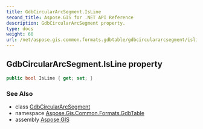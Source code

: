 ```yaml
---
title: GdbCircularArcSegment.IsLine
second_title: Aspose.GIS for .NET API Reference
description: GdbCircularArcSegment property. 
type: docs
weight: 60
url: /net/aspose.gis.common.formats.gdbtable/gdbcirculararcsegment/isline/
---
```

## GdbCircularArcSegment.IsLine property

```csharp
public bool IsLine { get; set; }
```

### See Also

* class [GdbCircularArcSegment](../)
* namespace [Aspose.Gis.Common.Formats.GdbTable](../../gdbcirculararcsegment/)
* assembly [Aspose.GIS](../../../)


